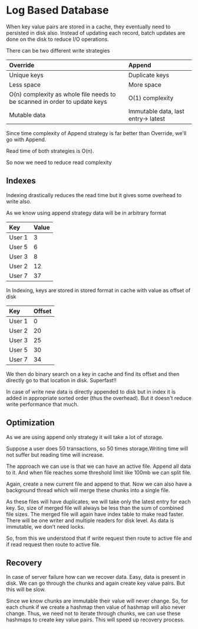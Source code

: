 
# Log Based Database

When key value pairs are stored in a cache, they eventually need
to persisted in disk also. Instead of updating each record, batch updates are
done on the disk to reduce I/O operations.

There can be two different write strategies

| Override  | Append   |
| :-------- | :------- |
| Unique keys | Duplicate keys |
| Less space | More space  |
| O(n) complexity as whole file needs to be scanned in order to update keys | O(1) complexity |
| Mutable data | Immutable data, last entry-> latest |

Since time complexity of Append strategy is far better than Override, we'll go with Append.

Read time of both strategies is O(n).

So now we need to reduce read complexity

## Indexes

Indexing drastically reduces the read time but it gives some overhead to write also.

As we know using append strategy data will be in arbitrary format

| Key  | Value   |
| :-------- | :------- |
| User 1 | 3 |
| User 5 | 6 |
| User 3 | 8 |
| User 2 | 12 |
| User 7 | 37 |

In Indexing, keys are stored in stored format in cache with value as offset of disk

| Key  | Offset   |
| :-------- | :------- |
| User 1 | 0 |
| User 2 | 20 |
| User 3 | 25 |
| User 5 | 30 |
| User 7 | 34 |

We then do binary search on a key in cache and find its offset and then directly go to
that location in disk. Superfast!!

In case of write new data is directly appended to disk but in index it is added in appropriate sorted order (thus the overhead). But it doesn't reduce write performance that much. 

## Optimization

As we are using append only strategy it will take a lot of storage.

Suppose a user does 50 transactions, so 50 times storage.Writing time will not suffer but reading time will increase.

The approach we can use is that we can have an active file. Append all data to it. And when file reaches some threshold limit like 100mb we can split file.

Again, create a new current file and append to that. Now we can also have a background thread which will merge these chunks into a single file.

As these files will have duplicates, we will take only the latest entry for each key. So, size of merged file will always be less than the sum of combined file sizes.
The merged file will again have index table to make read faster.
There will be one writer and multiple readers for disk level. As data is immutable, we don’t need locks.

So, from this we understood that if write request then route to active file and if read request then route to active file.

## Recovery

In case of server failure how can we recover data. Easy, data is present in disk. We can go through the chunks and again create key value pairs. But this will be slow.

Since we know chunks are immutable their value will never change. So, for each chunk if we create a hashmap then value of hashmap will also never change. Thus, we need not to iterate through chunks, we can use these hashmaps to create key value pairs. This will speed up recovery process.
